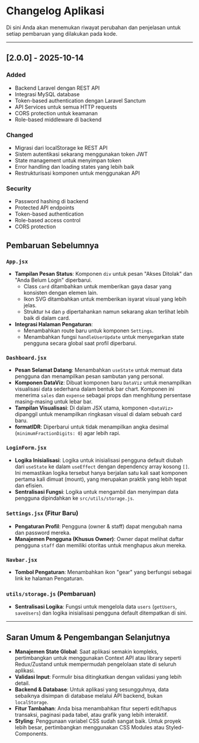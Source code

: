 # Changelog Aplikasi

Di sini Anda akan menemukan riwayat perubahan dan penjelasan untuk setiap pembaruan yang dilakukan pada kode.

---

## [2.0.0] - 2025-10-14
### Added
- Backend Laravel dengan REST API
- Integrasi MySQL database
- Token-based authentication dengan Laravel Sanctum
- API Services untuk semua HTTP requests
- CORS protection untuk keamanan
- Role-based middleware di backend

### Changed
- Migrasi dari localStorage ke REST API
- Sistem autentikasi sekarang menggunakan token JWT
- State management untuk menyimpan token
- Error handling dan loading states yang lebih baik
- Restrukturisasi komponen untuk menggunakan API

### Security
- Password hashing di backend
- Protected API endpoints
- Token-based authentication
- Role-based access control
- CORS protection

## Pembaruan Sebelumnya

### `App.jsx`
- **Tampilan Pesan Status**: Komponen `div` untuk pesan "Akses Ditolak" dan "Anda Belum Login" diperbarui.
  - Class `card` ditambahkan untuk memberikan gaya dasar yang konsisten dengan elemen lain.
  - Ikon SVG ditambahkan untuk memberikan isyarat visual yang lebih jelas.
  - Struktur `h4` dan `p` dipertahankan namun sekarang akan terlihat lebih baik di dalam card.
- **Integrasi Halaman Pengaturan**:
  - Menambahkan route baru untuk komponen `Settings`.
  - Menambahkan fungsi `handleUserUpdate` untuk menyegarkan state pengguna secara global saat profil diperbarui.

### `Dashboard.jsx`
- **Pesan Selamat Datang**: Menambahkan `useState` untuk memuat data pengguna dan menampilkan pesan sambutan yang personal.
- **Komponen DataViz**: Dibuat komponen baru `DataViz` untuk menampilkan visualisasi data sederhana dalam bentuk bar chart. Komponen ini menerima `sales` dan `expense` sebagai props dan menghitung persentase masing-masing untuk lebar bar.
- **Tampilan Visualisasi**: Di dalam JSX utama, komponen `<DataViz>` dipanggil untuk menampilkan ringkasan visual di dalam sebuah card baru.
- **formatIDR**: Diperbarui untuk tidak menampilkan angka desimal (`minimumFractionDigits: 0`) agar lebih rapi.

### `LoginForm.jsx`
- **Logika Inisialisasi**: Logika untuk inisialisasi pengguna default diubah dari `useState` ke dalam `useEffect` dengan dependency array kosong `[]`. Ini memastikan logika tersebut hanya berjalan satu kali saat komponen pertama kali dimuat (mount), yang merupakan praktik yang lebih tepat dan efisien.
- **Sentralisasi Fungsi**: Logika untuk mengambil dan menyimpan data pengguna dipindahkan ke `src/utils/storage.js`.

### `Settings.jsx` (Fitur Baru)
- **Pengaturan Profil**: Pengguna (owner & staff) dapat mengubah nama dan password mereka.
- **Manajemen Pengguna (Khusus Owner)**: Owner dapat melihat daftar pengguna `staff` dan memiliki otoritas untuk menghapus akun mereka.

### `Navbar.jsx`
- **Tombol Pengaturan**: Menambahkan ikon "gear" yang berfungsi sebagai link ke halaman Pengaturan.

### `utils/storage.js` (Pembaruan)
- **Sentralisasi Logika**: Fungsi untuk mengelola data `users` (`getUsers`, `saveUsers`) dan logika inisialisasi pengguna default ditempatkan di sini.

---

## Saran Umum & Pengembangan Selanjutnya
- **Manajemen State Global**: Saat aplikasi semakin kompleks, pertimbangkan untuk menggunakan Context API atau library seperti Redux/Zustand untuk mempermudah pengelolaan state di seluruh aplikasi.
- **Validasi Input**: Formulir bisa ditingkatkan dengan validasi yang lebih detail.
- **Backend & Database**: Untuk aplikasi yang sesungguhnya, data sebaiknya disimpan di database melalui API backend, bukan `localStorage`.
- **Fitur Tambahan**: Anda bisa menambahkan fitur seperti edit/hapus transaksi, paginasi pada tabel, atau grafik yang lebih interaktif.
- **Styling**: Penggunaan variabel CSS sudah sangat baik. Untuk proyek lebih besar, pertimbangkan menggunakan CSS Modules atau Styled-Components.
